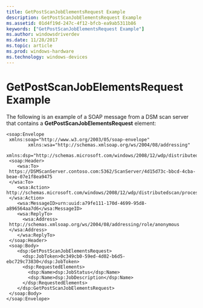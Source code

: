 ```yaml
---
title: GetPostScanJobElementsRequest Example
description: GetPostScanJobElementsRequest Example
ms.assetid: 01d4f19d-247c-4f12-bfcb-ea9ab5311b86
keywords: ["GetPostScanJobElementsRequest Example"]
ms.author: windowsdriverdev
ms.date: 11/28/2017
ms.topic: article
ms.prod: windows-hardware
ms.technology: windows-devices
---
```


# GetPostScanJobElementsRequest Example


The following is an example of a SOAP message from a DSM scan server that contains a **GetPostScanJobElementsRequest** element:

```
<soap:Envelope 
 xmlns:soap="http://www.w3.org/2003/05/soap-envelope" 
        xmlns:wsa="http://schemas.xmlsoap.org/ws/2004/08/addressing"
   xmlns:dsp="http://schemas.microsoft.com/windows/2008/12/wdp/distributedscan/processing">
 <soap:Header>
    <wsa:To>
 https://DSMScanServer.contoso.com:5362/ScanServer/4d15d73c-bbcd-4cba-beae-07e1f8ea9475
 </wsa:To>
    <wsa:Action>
http://schemas.microsoft.com/windows/2008/12/wdp/distributedscan/processing/GetPostScanJobElements
 </wsa:Action>
    <wsa:MessageID>urn:uuid:a79fe111-170d-4699-95d8-a896564aa7d6</wsa:MessageID>
    <wsa:ReplyTo>
      <wsa:Address>
 http://schemas.xmlsoap.org/ws/2004/08/addressing/role/anonymous
 </wsa:Address>
    </wsa:ReplyTo>
 </soap:Header>
 <soap:Body>
    <dsp:GetPostScanJobElementsRequest>
      <dsp:JobToken>0c349cb0-59ed-4d02-b6d5-ebc729c73830</dsp:JobToken>
      <dsp:RequestedElements>
        <dsp:Name>dsp:JobStatus</dsp:Name>
        <dsp:Name>dsp:JobDescription</dsp:Name>
      </dsp:RequestedElements>
    </dsp:GetPostScanJobElementsRequest>
 </soap:Body>
</soap:Envelope>
```

 

 





